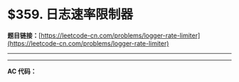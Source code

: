 # $359. 日志速率限制器

**题目链接：**[https://leetcode-cn.com/problems/logger-rate-limiter](https://leetcode-cn.com/problems/logger-rate-limiter)

---

<Cards card="leetcode_359_logger-rate-limiter"></Cards>

---

**AC 代码：**

```java

```